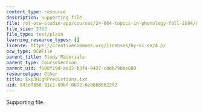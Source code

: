 ```yaml
---
content_type: resource
description: Supporting file.
file: /ol-ocw-studio-app/courses/24-964-topics-in-phonology-fall-2004/841df85091c209bf0b726e06686622f2_Exp3HighPredictions.txt
file_size: 2762
file_type: text/plain
learning_resource_types: []
license: https://creativecommons.org/licenses/by-nc-sa/4.0/
ocw_type: OCWFile
parent_title: Study Materials
parent_type: CourseSection
parent_uid: f600f19d-ae22-b3f4-9437-c8db79bbe880
resourcetype: Other
title: Exp3HighPredictions.txt
uid: 841df850-91c2-09bf-0b72-6e06686622f2
---
```

Supporting file.